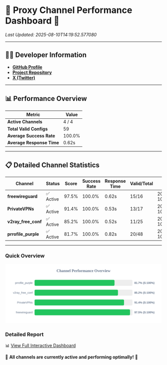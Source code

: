 # 🌟 Proxy Channel Performance Dashboard 🌟

_Last Updated: 2025-08-10T14:19:52.577080_

---

## 👩‍💻 Developer Information

- **[GitHub Profile](https://github.com/4n0nymou3)**  
- **[Project Repository](https://github.com/4n0nymou3/multi-proxy-config-fetcher)**  
- **[X (Twitter)](https://x.com/4n0nymou3)**  

---

## 📊 Performance Overview

| Metric                | Value       |
|-----------------------|-------------|
| **Active Channels**   | 4 / 4       |
| **Total Valid Configs** | 59          |
| **Average Success Rate** | 100.0%      |
| **Average Response Time** | 0.62s       |

---

## 📋 Detailed Channel Statistics

| Channel          | Status     | Score  | Success Rate | Response Time | Valid/Total | Last Success               |
|------------------|------------|--------|--------------|---------------|-------------|----------------------------|
| **freewireguard**  | ✅ Active  | 97.5%  | 100.0% | 0.62s         | 15/16       | 2025-08-10T14:19:52.575072 |
| **PrivateVPNs**  | ✅ Active  | 91.4%  | 100.0% | 0.53s         | 13/17       | 2025-08-10T14:19:51.924390 |
| **v2ray_free_conf**  | ✅ Active  | 85.2%  | 100.0% | 0.52s         | 11/25       | 2025-08-10T14:19:51.356438 |
| **prrofile_purple**  | ✅ Active  | 81.7%  | 100.0% | 0.82s         | 20/48       | 2025-08-10T14:19:50.752889 |

---

### Quick Overview
<div align="center">
  <a href="https://raw.githubusercontent.com/nullluser/NullRepo/refs/heads/main/assets/channel_stats_chart.svg">
    <img src="https://raw.githubusercontent.com/nullluser/NullRepo/refs/heads/main/assets/channel_stats_chart.svg" alt="Source Performance Statistics" width="800">
  </a>
</div>

### Detailed Report
📊 [View Full Interactive Dashboard](https://htmlpreview.github.io/?https://github.com/nullluser/NullRepo/blob/main/assets/performance_report.html)

🎉 **All channels are currently active and performing optimally!** 🎉

